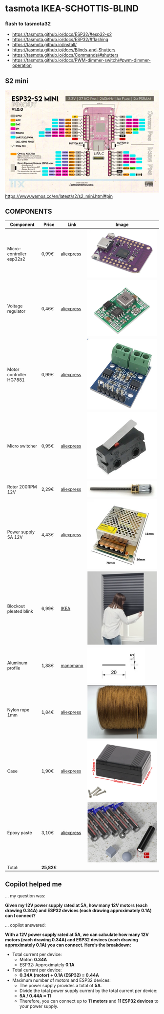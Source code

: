 # tasmota IKEA-SCHOTTIS-BLIND

### flash to tasmota32

- https://tasmota.github.io/docs/ESP32/#esp32-s2
- https://tasmota.github.io/docs/ESP32/#flashing
- https://tasmota.github.io/install/
- https://tasmota.github.io/docs/Blinds-and-Shutters
- https://tasmota.github.io/docs/Commands/#shutters
- https://tasmota.github.io/docs/PWM-dimmer-switch/#pwm-dimmer-operation

## S2 mini

![S2 mini](images/image-2.png)
https://www.wemos.cc/en/latest/s2/s2_mini.html#pin

## COMPONENTS

| Component                | Price      | Link                                                                                    | Image                                           |
| ------------------------ | ---------- | --------------------------------------------------------------------------------------- | ----------------------------------------------- |
| Micro-controller esp32s2 | 0,99€      | [aliexpress](https://es.aliexpress.com/item/1005006469381084.html)                      | ![Micro-controller esp32s2](images/image-6.png) |
| Voltage regulator        | 0,46€      | [aliexpress](https://es.aliexpress.com/item/1005005870392716.html)                      | ![Voltage regulator](images/image-5.png)        |
| Motor controller HG7881  | 0,99€      | [aliexpress](https://es.aliexpress.com/item/1005006126762079.html)                      | ![Motor controller HG7881](images/image-7.png)  |
| Micro switcher           | 0,95€      | [aliexpress](https://es.aliexpress.com/item/1005003536527857.html)                      | ![Micro switcher](images/image-8.png)           |
| Rotor 200RPM 12V         | 2,29€      | [aliexpress](https://es.aliexpress.com/item/1005004045108485.html)                      | ![Rotor 200RPM 12V](images/image-9.png)         |
| Power supply 5A 12V      | 4,43€      | [aliexpress](https://es.aliexpress.com/item/1005005626231303.html)                      | ![Power supply 5A 12V](images/image-10.png)     |
| Blockout pleated blink   | 6,99€      | [IKEA](https://www.ikea.com/es/es/p/schottis-estor-plisado-opaco-gris-oscuro-90369507/) | ![Estor plisado opaco](images/image-11.png)     |
| Aluminum profile         | 1,88€      | [manomano](https://www.manomano.es/p/pa-24801490)                                       | ![Perfil de Aluminio](images/image-13.png)      |
| Nylon rope 1mm           | 1,84€      | [aliexpress](https://es.aliexpress.com/item/1005001826069499.html)                      | ![Cuerdad de nylon 1mm](images/image-14.png)    |
| Case                     | 1,90€      | [aliexpress](https://es.aliexpress.com/item/1005002656761229.html)                      | ![Case](images/image-15.png)                    |
| Epoxy paste              | 3,10€      | [aliexpress](https://es.aliexpress.com/item/1005006124394766.html)                      | ![Epoxy paste](images/image-16.png)             |
| Total:                   | **25,82€** |                                                                                         |                                                 |

## Copilot helped me

... my question was:

**Given my 12V power supply rated at 5A, how many 12V motors (each drawing 0.34A) and ESP32 devices (each drawing approximately 0.1A) can I connect?**

... copilot answered:

**With a 12V power supply rated at 5A, we can calculate how many 12V motors (each drawing 0.34A) and ESP32 devices (each drawing approximately 0.1A) you can connect. Here’s the breakdown:**

- Total current per device:
  - Motor: **0.34A**
  - ESP32: Approximately **0.1A**
- Total current per device:
  - **0.34A (motor) + 0.1A (ESP32) = 0.44A**
- Maximum number of motors and ESP32 devices:
  - The power supply provides a total of **5A**.
  - Divide the total power supply current by the total current per device:
  - **5A / 0.44A ≈ 11**
  - Therefore, you can connect up to **11 motors** and **11 ESP32 devices** to your power supply.
